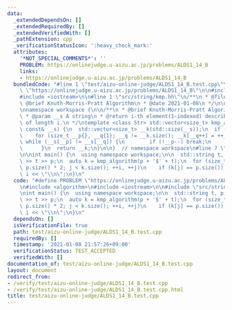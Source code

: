 ```yaml
---
data:
  _extendedDependsOn: []
  _extendedRequiredBy: []
  _extendedVerifiedWith: []
  _pathExtension: cpp
  _verificationStatusIcon: ':heavy_check_mark:'
  attributes:
    '*NOT_SPECIAL_COMMENTS*': ''
    PROBLEM: https://onlinejudge.u-aizu.ac.jp/problems/ALDS1_14_B
    links:
    - https://onlinejudge.u-aizu.ac.jp/problems/ALDS1_14_B
  bundledCode: "#line 1 \"test/aizu-online-judge/ALDS1_14_B.test.cpp\"\n#define PROBLEM\
    \ \"https://onlinejudge.u-aizu.ac.jp/problems/ALDS1_14_B\"\n\n#include <algorithm>\n\
    #include <iostream>\n\n#line 1 \"src/string/kmp.hh\"\n/**\n * @file kmp.hh\n *\
    \ @brief Knuth-Morris-Pratt Algorithm\n * @date 2021-01-08\n */\n\n#include <vector>\n\
    \nnamespace workspace {\n\n/**\n * @brief Knuth-Morris-Pratt Algorithm.\n *\n\
    \ * @param __s A string\n * @return i-th element(1-indexed) describes the prefix\
    \ of length i.\n */\ntemplate <class Str> std::vector<size_t> kmp_algorithm(Str\
    \ const& __s) {\n  std::vector<size_t> __k(std::size(__s));\n  if (!__k.empty())\n\
    \    for (size_t __p{}, __q{1}; __q != __k.size(); __k[__q++] = ++__p)\n     \
    \ while (__s[__p] != __s[__q]) {\n        if (!__p--) break;\n        __p = __k[__p];\n\
    \      }\n  return __k;\n}\n\n}  // namespace workspace\n#line 7 \"test/aizu-online-judge/ALDS1_14_B.test.cpp\"\
    \n\nint main() {\n  using namespace workspace;\n\n  std::string t, p;\n  std::cin\
    \ >> t >> p;\n  auto k = kmp_algorithm(p + '$' + t);\n  for (size_t i = 0, j =\
    \ p.size() * 2; j < k.size(); ++i, ++j)\n    if (k[j] == p.size()) std::cout <<\
    \ i << \"\\n\";\n}\n"
  code: "#define PROBLEM \"https://onlinejudge.u-aizu.ac.jp/problems/ALDS1_14_B\"\n\
    \n#include <algorithm>\n#include <iostream>\n\n#include \"src/string/kmp.hh\"\n\
    \nint main() {\n  using namespace workspace;\n\n  std::string t, p;\n  std::cin\
    \ >> t >> p;\n  auto k = kmp_algorithm(p + '$' + t);\n  for (size_t i = 0, j =\
    \ p.size() * 2; j < k.size(); ++i, ++j)\n    if (k[j] == p.size()) std::cout <<\
    \ i << \"\\n\";\n}\n"
  dependsOn: []
  isVerificationFile: true
  path: test/aizu-online-judge/ALDS1_14_B.test.cpp
  requiredBy: []
  timestamp: '2021-01-08 21:57:26+09:00'
  verificationStatus: TEST_ACCEPTED
  verifiedWith: []
documentation_of: test/aizu-online-judge/ALDS1_14_B.test.cpp
layout: document
redirect_from:
- /verify/test/aizu-online-judge/ALDS1_14_B.test.cpp
- /verify/test/aizu-online-judge/ALDS1_14_B.test.cpp.html
title: test/aizu-online-judge/ALDS1_14_B.test.cpp
---
```

